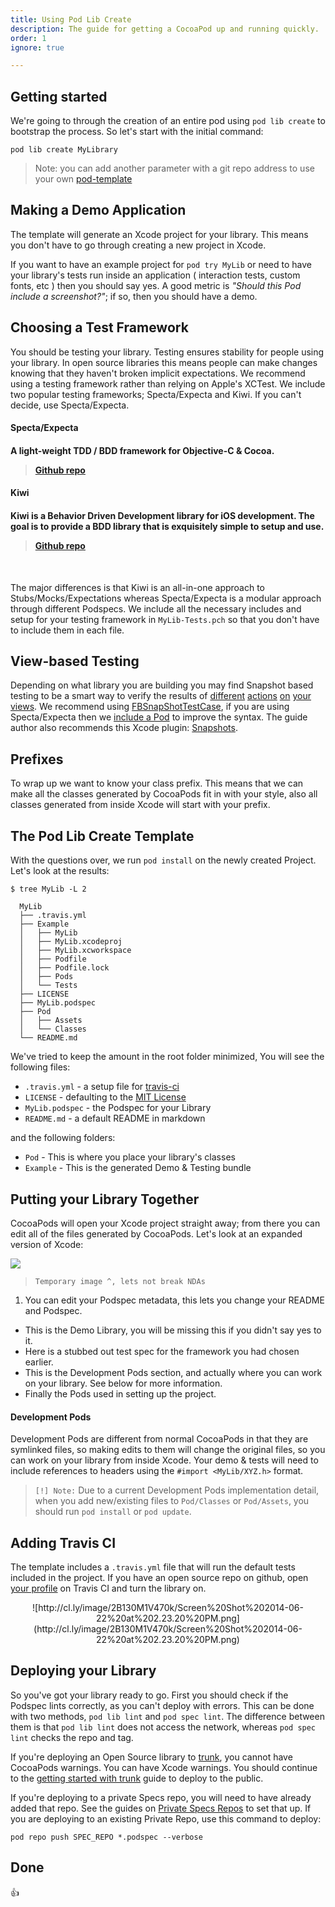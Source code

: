 ```yaml
---
title: Using Pod Lib Create
description: The guide for getting a CocoaPod up and running quickly.
order: 1
ignore: true

---
```


## Getting started

We're going to through the creation of an entire pod using `pod lib create` to bootstrap the process. So let's start with the initial command:

```
pod lib create MyLibrary
```

> Note: you can add another parameter with a git repo address to use your own [pod-template](https://github.com/cocoapods/pod-template)

## Making a Demo Application

The template will generate an Xcode project for your library. This means you don't have to go through creating a new project in Xcode. 

If you want to have an example project for `pod try MyLib` or need to have your library's tests run inside an application ( interaction tests, custom fonts, etc ) then you should say yes. A good metric is _"Should this Pod include a screenshot?"_; if so, then you should have a demo.

## Choosing a Test Framework

You should be testing your library. Testing ensures stability for people using your library. In open source libraries this means people can make changes knowing that they haven't broken implicit expectations. We recommend using a testing framework rather than relying on Apple's XCTest. We include two popular testing frameworks; Specta/Expecta and Kiwi. If you can't decide, use Specta/Expecta.

<article class="col-md-6 col-lg-6">
<h4>Specta/Expecta<h4/>
<p>A light-weight TDD / BDD framework for Objective-C & Cocoa.</p>
<blockquote><a href="https://github.com/specta/specta">Github repo</a></blockquote>
</article>

<article class="col-md-6 col-lg-6">
<h4>Kiwi<h4/>
<p>Kiwi is a Behavior Driven Development library for iOS development. The goal is to provide a BDD library that is exquisitely simple to setup and use.</p>
<blockquote><a href="https://github.com/kiwi-bdd/Kiwi">Github repo</a></blockquote>
</article>
<div class="clearfix"></div>

&nbsp;

The major differences is that Kiwi is an all-in-one approach to Stubs/Mocks/Expectations whereas Specta/Expecta is a modular approach through different Podspecs. We include all the necessary includes and setup for your testing framework in `MyLib-Tests.pch` so that you don't have to include them in each file.

## View-based Testing

Depending on what library you are building you may find Snapshot based testing to be a smart way to verify the results of [different](https://github.com/neilang/NAMapKit/blob/master/Demo/DemoTests/NAInteractiveDemoViewControllerTests.m) [actions](https://github.com/orta/ORStackView/blob/master/ORStackViewExampleTests/ORFourthViewControllerTests.m) [on](https://github.com/liaojinxing/StarRatingView/blob/599390e258b44e8efe2121356bac5d74494086f9/StarRatingViewTests/StarRatingViewTests.m) [your](https://github.com/AshFurrow/ARCollectionViewMasonryLayout/blob/58f2b987756bd1d1b710a74c51aa48204006fc99/IntegrationTests/ARCollectionViewMasonryLayoutTests.m) [views](https://github.com/yujinakayama/NAKPlaybackIndicatorView/blob/b81c29b399e109c56024eefdffd89dfd606d662c/Tests/SnapshotTests.m). We recommend using [FBSnapShotTestCase](https://github.com/facebook/ios-snapshot-test-case), if you are using Specta/Expecta then we [include a Pod](https://github.com/dblock/ios-snapshot-test-case-expecta) to improve the syntax. The guide author also recommends this Xcode plugin: [Snapshots](https://github.com/orta/snapshots).

## Prefixes

To wrap up we want to know your class prefix. This means that we can make all the classes generated by CocoaPods fit in with your style, also all classes generated from inside Xcode will start with your prefix.

## The Pod Lib Create Template

With the questions over, we run `pod install` on the newly created Project. Let's look at the results:

```
$ tree MyLib -L 2

  MyLib
  ├── .travis.yml
  ├── Example
  │   ├── MyLib
  │   ├── MyLib.xcodeproj
  │   ├── MyLib.xcworkspace
  │   ├── Podfile
  │   ├── Podfile.lock
  │   ├── Pods
  │   └── Tests
  ├── LICENSE
  ├── MyLib.podspec
  ├── Pod
  │   ├── Assets
  │   └── Classes
  └── README.md
````

We've tried to keep the amount in the root folder minimized, You will see the following files:

* `.travis.yml` - a setup file for [travis-ci](https://travis-ci.org/)
* `LICENSE` - defaulting to the [MIT License](http://en.wikipedia.org/wiki/MIT_License)
* `MyLib.podspec` - the Podspec for your Library
* `README.md` - a default README in markdown

and the following folders:

* `Pod` - This is where you place your library's classes
* `Example` - This is the generated Demo & Testing bundle

## Putting your Library Together

CocoaPods will open your Xcode project straight away; from there you can edit all of the files generated by CocoaPods. Let's look at an expanded version of Xcode:

<img src="http://cl.ly/image/0R0N131D1Z1m/Screen%20Shot%202014-06-22%20at%201.41.05%20PM.png" class="image-zoom">

> `Temporary image ^, lets not break NDAs`

1. You can edit your Podspec metadata, this lets you change your README and Podspec.
* This is the Demo Library, you will be missing this if you didn't say yes to it.
* Here is a stubbed out test spec for the framework you had chosen earlier.
* This is the Development Pods section, and actually where you can work on your library. See below for more information.
* Finally the Pods used in setting up the project.


#### Development Pods

Development Pods are different from normal CocoaPods in that they are symlinked files, so making edits to them will change the original files, so you can work on your library from inside Xcode. Your demo & tests will need to include references to headers using the `#import <MyLib/XYZ.h>` format.

> `[!] Note:` Due to a current Development Pods implementation detail, when you add new/existing files to `Pod/Classes` or `Pod/Assets`, you should run `pod install` or `pod update`.


## Adding Travis CI

The template includes a `.travis.yml` file that will run the default tests included in the project. If you have an open source repo on github, open [your profile](https://travis-ci.org/profile/) on Travis CI and turn the library on.

<center>
![http://cl.ly/image/2B130M1V470k/Screen%20Shot%202014-06-22%20at%202.23.20%20PM.png](http://cl.ly/image/2B130M1V470k/Screen%20Shot%202014-06-22%20at%202.23.20%20PM.png)
</center>


## Deploying your Library

So you've got your library ready to go. First you should check if the Podspec lints correctly, as you can't deploy with errors. This can be done with two methods, `pod lib lint` and `pod spec lint`. The difference between them is that `pod lib lint` does not access the network, whereas `pod spec lint` checks the repo and tag.

If you're deploying an Open Source library to [trunk](http://guides.cocoapods.org/making/getting-setup-with-trunk), you cannot have CocoaPods warnings. You can have Xcode warnings. You should continue to the [getting started with trunk](http://guides.cocoapods.org/making/getting-setup-with-trunk) guide to deploy to the public.

If you're deploying to a private Specs repo, you will need to have already added that repo. See the guides on [Private Specs Repos](http://guides.cocoapods.org/making/private-cocoapods) to set that up. If you are deploying to an existing Private Repo, use this command to deploy:


```
pod repo push SPEC_REPO *.podspec --verbose
```

## Done

&#128077;
